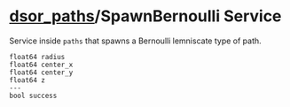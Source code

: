 [dsor\_paths](README.md)/SpawnBernoulli Service
==============================================

Service inside `paths` that spawns a Bernoulli lemniscate type of path.

```
float64 radius
float64 center_x
float64 center_y
float64 z
---
bool success
```
